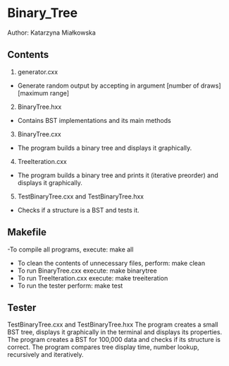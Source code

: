 # Binary_Tree

Author: Katarzyna Miałkowska

## Contents ##
1) generator.cxx
- Generate random output by accepting in argument
[number of draws] [maximum range]

2) BinaryTree.hxx
- Contains BST implementations and its main methods
 
3) BinaryTree.cxx
 - The program builds a binary tree and displays it graphically.

4) TreeIteration.cxx
- The program builds a binary tree and prints it (iterative preorder) and displays it graphically.
 
5) TestBinaryTree.cxx and TestBinaryTree.hxx
- Checks if a structure is a BST and tests it.

## Makefile ##
-To compile all programs, execute:
 make all
- To clean the contents of unnecessary files, perform:
 make clean
- To run BinaryTree.cxx execute:
make binarytree
- To run TreeIteration.cxx execute:
make treeiteration
- To run the tester perform:
make test

## Tester ##
TestBinaryTree.cxx and TestBinaryTree.hxx
The program creates a small BST tree, displays it graphically in the terminal and displays its properties.
The program creates a BST for 100,000 data and checks if its structure is correct.
The program compares tree display time, number lookup, recursively and iteratively. 
